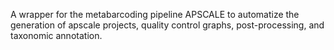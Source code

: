 A wrapper for the metabarcoding pipeline APSCALE to automatize the generation of apscale projects, quality control graphs, post-processing, and taxonomic annotation.

